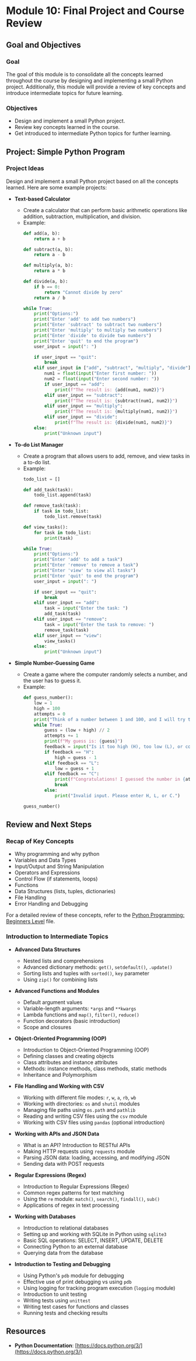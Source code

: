 # Module 10: Final Project and Course Review

## Goal and Objectives

### Goal
The goal of this module is to consolidate all the concepts learned throughout the course by designing and implementing a small Python project. Additionally, this module will provide a review of key concepts and introduce intermediate topics for future learning.

### Objectives
- Design and implement a small Python project.
- Review key concepts learned in the course.
- Get introduced to intermediate Python topics for further learning.

## Project: Simple Python Program

### Project Ideas
Design and implement a small Python project based on all the concepts learned. Here are some example projects:

- **Text-based Calculator**
    - Create a calculator that can perform basic arithmetic operations like addition, subtraction, multiplication, and division.
    - Example:
        ```python
        def add(a, b):
            return a + b

        def subtract(a, b):
            return a - b

        def multiply(a, b):
            return a * b

        def divide(a, b):
            if b == 0:
                return "Cannot divide by zero"
            return a / b

        while True:
            print("Options:")
            print("Enter 'add' to add two numbers")
            print("Enter 'subtract' to subtract two numbers")
            print("Enter 'multiply' to multiply two numbers")
            print("Enter 'divide' to divide two numbers")
            print("Enter 'quit' to end the program")
            user_input = input(": ")

            if user_input == "quit":
                break
            elif user_input in ["add", "subtract", "multiply", "divide"]:
                num1 = float(input("Enter first number: "))
                num2 = float(input("Enter second number: "))
                if user_input == "add":
                    print(f"The result is: {add(num1, num2)}")
                elif user_input == "subtract":
                    print(f"The result is: {subtract(num1, num2)}")
                elif user_input == "multiply":
                    print(f"The result is: {multiply(num1, num2)}")
                elif user_input == "divide":
                    print(f"The result is: {divide(num1, num2)}")
            else:
                print("Unknown input")
        ```

- **To-do List Manager**
    - Create a program that allows users to add, remove, and view tasks in a to-do list.
    - Example:
        ```python
        todo_list = []

        def add_task(task):
            todo_list.append(task)

        def remove_task(task):
            if task in todo_list:
                todo_list.remove(task)

        def view_tasks():
            for task in todo_list:
                print(task)

        while True:
            print("Options:")
            print("Enter 'add' to add a task")
            print("Enter 'remove' to remove a task")
            print("Enter 'view' to view all tasks")
            print("Enter 'quit' to end the program")
            user_input = input(": ")

            if user_input == "quit":
                break
            elif user_input == "add":
                task = input("Enter the task: ")
                add_task(task)
            elif user_input == "remove":
                task = input("Enter the task to remove: ")
                remove_task(task)
            elif user_input == "view":
                view_tasks()
            else:
                print("Unknown input")
        ```

- **Simple Number-Guessing Game**
    - Create a game where the computer randomly selects a number, and the user has to guess it.
    - Example:
        ```python
        def guess_number():
            low = 1
            high = 100
            attempts = 0
            print("Think of a number between 1 and 100, and I will try to guess it.")
            while True:
                guess = (low + high) // 2
                attempts += 1
                print(f"My guess is: {guess}")
                feedback = input("Is it too high (H), too low (L), or correct (C)? ").upper()
                if feedback == "H":
                    high = guess - 1
                elif feedback == "L":
                    low = guess + 1
                elif feedback == "C":
                    print(f"Congratulations! I guessed the number in {attempts} attempts.")
                    break
                else:
                    print("Invalid input. Please enter H, L, or C.")
        
        guess_number()
        ```

## Review and Next Steps

### Recap of Key Concepts
- Why programming and why python 
- Variables and Data Types
- Input/Output and String Manipulation
- Operators and Expressions
- Control Flow (if statements, loops)
- Functions
- Data Structures (lists, tuples, dictionaries)
- File Handling
- Error Handling and Debugging

For a detailed review of these concepts, refer to the [Python Programming: Beginners Level](README.md) file.

### Introduction to Intermediate Topics
- **Advanced Data Structures**
    - Nested lists and comprehensions
    - Advanced dictionary methods: `get()`, `setdefault()`, `.update()`
    - Sorting lists and tuples with `sorted()`, `key` parameter
    - Using `zip()` for combining lists

- **Advanced Functions and Modules**
    - Default argument values
    - Variable-length arguments: `*args` and `**kwargs`
    - Lambda functions and `map()`, `filter()`, `reduce()`
    - Function decorators (basic introduction)
    - Scope and closures

- **Object-Oriented Programming (OOP)**
    - Introduction to Object-Oriented Programming (OOP)
    - Defining classes and creating objects
    - Class attributes and instance attributes
    - Methods: instance methods, class methods, static methods
    - Inheritance and Polymorphism

- **File Handling and Working with CSV**
    - Working with different file modes: `r`, `w`, `a`, `rb`, `wb`
    - Working with directories: `os` and `shutil` modules
    - Managing file paths using `os.path` and `pathlib`
    - Reading and writing CSV files using the `csv` module
    - Working with CSV files using `pandas` (optional introduction)

- **Working with APIs and JSON Data**
    - What is an API? Introduction to RESTful APIs
    - Making HTTP requests using `requests` module
    - Parsing JSON data: loading, accessing, and modifying JSON
    - Sending data with POST requests

- **Regular Expressions (Regex)**
    - Introduction to Regular Expressions (Regex)
    - Common regex patterns for text matching
    - Using the `re` module: `match()`, `search()`, `findall()`, `sub()`
    - Applications of regex in text processing

- **Working with Databases**
    - Introduction to relational databases
    - Setting up and working with SQLite in Python using `sqlite3`
    - Basic SQL operations: SELECT, INSERT, UPDATE, DELETE
    - Connecting Python to an external database
    - Querying data from the database

- **Introduction to Testing and Debugging**
    - Using Python's `pdb` module for debugging
    - Effective use of print debugging vs using `pdb`
    - Using logging for tracking program execution (`logging` module)
    - Introduction to unit testing
    - Writing tests using `unittest`
    - Writing test cases for functions and classes
    - Running tests and checking results

## Resources

- **Python Documentation**: [https://docs.python.org/3/](https://docs.python.org/3/)